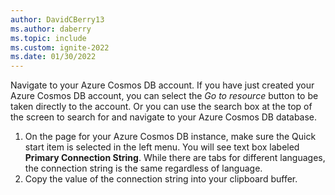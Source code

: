 ```yaml
---
author: DavidCBerry13
ms.author: daberry
ms.topic: include
ms.custom: ignite-2022
ms.date: 01/30/2022
---
```

Navigate to your Azure Cosmos DB account. If you have just created your Azure Cosmos DB account, you can select the *Go to resource* button to be taken directly to the account. Or you can use the search box at the top of the screen to search for and navigate to your Azure Cosmos DB database.

1. On the page for your Azure Cosmos DB instance, make sure the Quick start item is selected in the left menu. You will see text box labeled **Primary Connection String**. While there are tabs for different languages, the connection string is the same regardless of language.
2. Copy the value of the connection string into your clipboard buffer.
